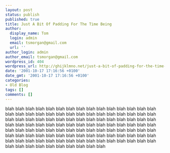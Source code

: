 ```yaml
---
layout: post
status: publish
published: true
title: Just A Bit Of Padding For The Time Being
author:
  display_name: Tom
  login: admin
  email: tsmorgan@gmail.com
  url: ''
author_login: admin
author_email: tsmorgan@gmail.com
wordpress_id: 404
wordpress_url: http://ghijklmno.net/just-a-bit-of-padding-for-the-time-being/
date: '2001-10-17 17:16:56 +0100'
date_gmt: '2001-10-17 17:16:56 +0100'
categories:
- Old Blog
tags: []
comments: []
---
```

<p>blah blah blah blah blah blah blah blah blah blah blah blah blah blah blah blah blah blah blah blah blah blah blah blah blah blah blah blah blah blah blah blah blah blah blah blah blah blah blah blah blah blah blah blah blah blah blah blah blah blah blah blah blah blah blah blah blah blah blah blah blah blah blah blah blah blah blah blah blah blah blah blah blah blah blah blah blah blah blah blah blah blah blah blah blah blah blah blah blah blah blah blah blah blah blah blah blah blah blah blah blah blah blah blah blah blah blah blah blah blah blah blah blah blah blah</p>

